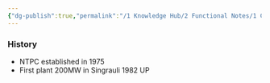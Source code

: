 ```yaml
---
{"dg-publish":true,"permalink":"/1 Knowledge Hub/2 Functional Notes/1 Career Notes/4 NTPC/1 NTPC Business/History/","noteIcon":""}
---
```


### **History**

- NTPC established in 1975
- First plant 200MW in Singrauli 1982 UP